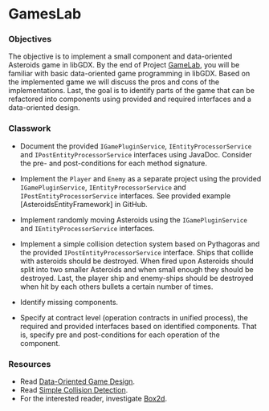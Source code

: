 # GamesLab

### Objectives

The objective is to implement a small component and data-oriented Asteroids game
in libGDX. By the end of Project [GameLab](https://drive.google.com/file/d/1xjNri86r402ZRSZSRauE1R-1A-EKPJdn/view), you
will be familiar with basic data-oriented game programming in libGDX. Based on the implemented game we will discuss the
pros and cons of the implementations. Last, the goal is to identify parts of the game that can be refactored into
components using provided and required interfaces and a data-oriented design.

### Classwork

- Document the provided `IGamePluginService`, `IEntityProcessorService` and `IPostEntityProcessorService` interfaces
  using JavaDoc. Consider the pre- and post-conditions for each method signature.

- Implement the `Player` and `Enemy` as a separate project using the provided `IGamePluginService`,
  `IEntityProcessorService` and `IPostEntityProcessorService` interfaces. See provided example
  [AsteroidsEntityFramework] in GitHub.

- Implement randomly moving Asteroids using the `IGamePluginService` and `IEntityProcessorService` interfaces.

- Implement a simple collision detection system based on Pythagoras and the provided `IPostEntityProcessorService`
  interface. Ships that collide with asteroids should be destroyed. When fired upon Asteroids should split into two
  smaller Asteroids and when small enough they should be destroyed. Last, the player ship and enemy-ships should be
  destroyed when hit by each others bullets a certain number of times.

- Identify missing components.

- Specify at contract level (operation contracts in unified process), the required and provided interfaces based on
  identified components. That is, specify pre and post-conditions for each operation of the component.

### Resources

- Read [Data-Oriented Game Design](https://gamedevelopment.tutsplus.com/articles/what-is-data-oriented-game-engine-design--cms-21052).
- Read [Simple Collision Detection](http://www.kilobolt.com/collision-detection-basics/intro-to-collision-detection-collision-detection-basics).
- For the interested reader, investigate [Box2d](https://box2d.org/).
